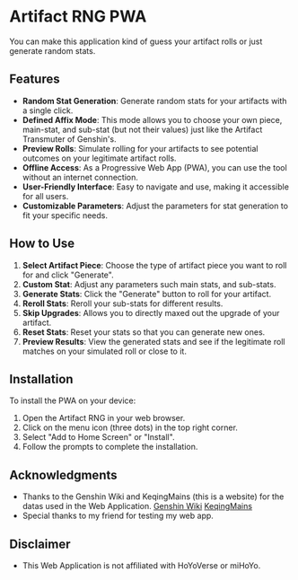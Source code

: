 # Artifact RNG PWA

You can make this application kind of guess your artifact rolls or just generate random stats.

## Features

- **Random Stat Generation**: Generate random stats for your artifacts with a single click.
- **Defined Affix Mode**: This mode allows you to choose your own piece, main-stat, and sub-stat (but not their values) just like the Artifact Transmuter of Genshin's.
- **Preview Rolls**: Simulate rolling for your artifacts to see potential outcomes on your legitimate artifact rolls.
- **Offline Access**: As a Progressive Web App (PWA), you can use the tool without an internet connection.
- **User-Friendly Interface**: Easy to navigate and use, making it accessible for all users.
- **Customizable Parameters**: Adjust the parameters for stat generation to fit your specific needs.

## How to Use

1. **Select Artifact Piece**: Choose the type of artifact piece you want to roll for and click "Generate".
2. **Custom Stat**: Adjust any parameters such main stats, and sub-stats.
3. **Generate Stats**: Click the "Generate" button to roll for your artifact.
4. **Reroll Stats**: Reroll your sub-stats for different results.
5. **Skip Upgrades**: Allows you to directly maxed out the upgrade of your artifact.
6. **Reset Stats**: Reset your stats so that you can generate new ones.
7. **Preview Results**: View the generated stats and see if the legitimate roll matches on your simulated roll or close to it.

## Installation

To install the PWA on your device:

1. Open the Artifact RNG in your web browser.
2. Click on the menu icon (three dots) in the top right corner.
3. Select "Add to Home Screen" or "Install".
4. Follow the prompts to complete the installation.

## Acknowledgments

- Thanks to the Genshin Wiki and KeqingMains (this is a website) for the datas used in the Web Application.
  [Genshin Wiki](https://genshin-impact.fandom.com/wiki/Artifact/Distribution)
  [KeqingMains](https://keqingmains.com/misc/artifacts/#Substats)
- Special thanks to my friend for testing my web app.

## Disclaimer
- This Web Application is not affiliated with HoYoVerse or miHoYo.
